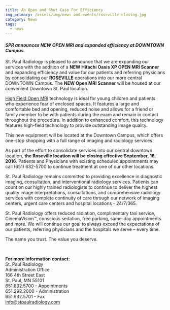 ```yaml
---
title: An Open and Shut Case For Efficiency
img_primary: /assets/img/news-and-events/roseville-closing.jpg
category: News
tags:
  - news
---
```

<h4><strong><em></em></strong><strong><em>SPR announces NEW OPEN MRI and expanded efficiency at DOWNTOWN Campus.</em></strong>
</h4><span id="docs-internal-guid-60104915-44a3-ade5-80d5-64523ed004ce"><p dir="ltr">St. Paul Radiology is pleased to announce that we are expanding our services with the addition of a <strong>NEW Hitachi Oasis XP OPEN MRI Scanner</strong> and expanding efficiency and value for our patients and referring physicians by consolidating our <strong>ROSEVILLE</strong> operations into our more central DOWNTOWN Campus. The <strong>NEW Open MRI Scanner</strong> will be housed at our convenient Downtown St. Paul location.
</p><p dir="ltr"><a href="http://www.stpaulradiology.com/services/imaging/open-mri">High Field Open MRI</a> technology is ideal for young children and patients who experience fear of enclosed spaces. It features a large and comfortable bed and opening, reduced noise and allows for a friend or family member to be with patients during the exam and remain in contact throughout the procedure. In addition to enhanced comfort, this technology features high-field technology to provide outstanding image quality.
</p><p dir="ltr">This new equipment will be located at the Downtown Campus, which offers one-stop shopping with a full range of imaging and radiology services.
</p><p dir="ltr">As part of the effort to consolidate services into our central downtown location, <strong>the Roseville location will be closing effective September, 16, 2016</strong>. Patients and Physicians with existing scheduled appointments may call (651) 632-5700 to continue treatment at one of our other locations.
</p><p dir="ltr">St. Paul Radiology remains committed to providing excellence in diagnostic imaging, consultation, and interventional radiology services. Patients can count on our highly trained radiologists to continue to deliver the highest quality image interpretations, consultations, and comprehensive radiology services with complete continuity of care through our network of imaging centers, urgent care centers and hospital locations - 24/7/365.
</p><p dir="ltr">St. Paul Radiology offers reduced radiation, complimentary taxi service, CinemaVision™, conscious sedation, free parking, same-day appointments and more. We will continue our goal to always exceed the expectations of our patients, referring physicians and the hospitals we serve – every time.
</p><p dir="ltr">The name you trust. The value you deserve.
</p><p dir="ltr"><br>
</p><p><strong>For more information contact:</strong><br class="kix-line-break">St. Paul Radiology<br class="kix-line-break">Administration Office<br class="kix-line-break">166 4th Street East<br class="kix-line-break">St. Paul, MN 55101<br class="kix-line-break">651.632.5700 - Appointments<br class="kix-line-break">651.292.2000 - Administration<br class="kix-line-break">651.632.5701 - Fax<br class="kix-line-break">
<a href="mailto:mailto:info@stpaulradiology.com">info@stpaulradiology.com</a>
</p></span>